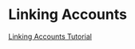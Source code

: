 # Linking Accounts

[Linking Accounts Tutorial](https://auth0.com/docs/quickstart/native/ios-objc/07-linking-accounts)
